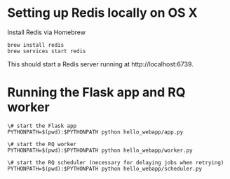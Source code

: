 # Setting up Redis locally on OS X

Install Redis via Homebrew
```
brew install redis
brew services start redis
```

This should start a Redis server running at http://localhost:6739.

# Running the Flask app and RQ worker

```
\# start the Flask app
PYTHONPATH=$(pwd):$PYTHONPATH python hello_webapp/app.py

\# start the RQ worker
PYTHONPATH=$(pwd):$PYTHONPATH python hello_webapp/worker.py

\# start the RQ scheduler (necessary for delaying jobs when retrying)
PYTHONPATH=$(pwd):$PYTHONPATH python hello_webapp/scheduler.py
```
